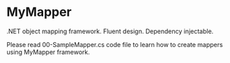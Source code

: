 # MyMapper
.NET object mapping framework. Fluent design. Dependency injectable.

Please read 00-SampleMapper.cs code file to learn how to create mappers using MyMapper framework.
